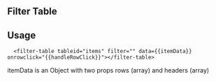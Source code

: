 ## Filter Table

## Usage

```
  <filter-table tableid="items" filter="" data={{itemData}} onrowclick="{{handleRowClick}}"></filter-table>
```
itemData is an Object with two props rows (array) and headers (array)